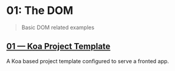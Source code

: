 # 01: The DOM
> Basic DOM related examples

## [01 &mdash; Koa Project Template](./00-prj-template-koa)
A Koa based project template configured to serve a fronted app.
